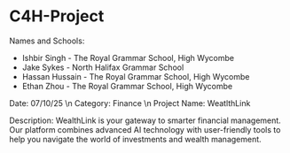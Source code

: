 # C4H-Project

Names and Schools: 
- Ishbir Singh - The Royal Grammar School, High Wycombe
- Jake Sykes - North Halifax Grammar School
- Hassan Hussain - The Royal Grammar School, High Wycombe
- Ethan Zhou - The Royal Grammar School, High Wycombe

Date: 07/10/25 \n
Category: Finance \n
Project Name: WeatlthLink


Description: WealthLink is your gateway to smarter financial management. Our platform combines advanced AI technology with user-friendly tools to help you navigate the world of investments and wealth management.
